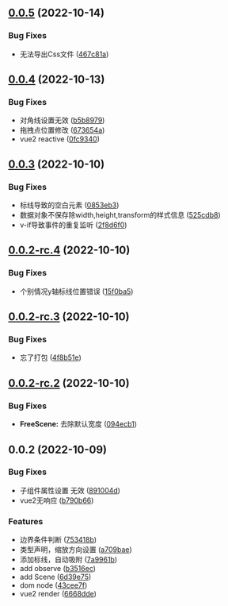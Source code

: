 ## [0.0.5](https://github.com/SepVeneto/free-dom/compare/v0.0.4...v0.0.5) (2022-10-14)


### Bug Fixes

* 无法导出Css文件 ([467c81a](https://github.com/SepVeneto/free-dom/commit/467c81a0f87d5434c0c33a160d11542e7e6d45f8))



## [0.0.4](https://github.com/SepVeneto/free-dom/compare/v0.0.3...v0.0.4) (2022-10-13)


### Bug Fixes

* 对角线设置无效 ([b5b8979](https://github.com/SepVeneto/free-dom/commit/b5b89796487179538cb976872ded1ef0130d9f88))
* 拖拽点位置修改 ([673654a](https://github.com/SepVeneto/free-dom/commit/673654ac87580adbf0b0ed10cb9d44ab75864be7))
* vue2 reactive ([0fc9340](https://github.com/SepVeneto/free-dom/commit/0fc93406fd4697632ab7ebce32ffca42b8c85d65))



## [0.0.3](https://github.com/SepVeneto/free-dom/compare/v0.0.2-rc.4...v0.0.3) (2022-10-10)


### Bug Fixes

* 标线导致的空白元素 ([0853eb3](https://github.com/SepVeneto/free-dom/commit/0853eb3baab07df358bb9639a662e93f46581783))
* 数据对象不保存除width,height,transform的样式信息 ([525cdb8](https://github.com/SepVeneto/free-dom/commit/525cdb8120d2fac4374d03dee4d703f33c74ffb2))
* v-if导致事件的重复监听 ([2f8d6f0](https://github.com/SepVeneto/free-dom/commit/2f8d6f07d11be66d455513b869c28f3f99777c66))



## [0.0.2-rc.4](https://github.com/SepVeneto/free-dom/compare/v0.0.2-rc.3...v0.0.2-rc.4) (2022-10-10)


### Bug Fixes

* 个别情况y轴标线位置错误 ([15f0ba5](https://github.com/SepVeneto/free-dom/commit/15f0ba5ab9a1d16feb3fe6dbe639f351b65b6e8d))



## [0.0.2-rc.3](https://github.com/SepVeneto/free-dom/compare/v0.0.2-rc.2...v0.0.2-rc.3) (2022-10-10)


### Bug Fixes

* 忘了打包 ([4f8b51e](https://github.com/SepVeneto/free-dom/commit/4f8b51e32b5e66ad08cdf4d1e2571db94628a3f7))



## [0.0.2-rc.2](https://github.com/SepVeneto/free-dom/compare/v0.0.2...v0.0.2-rc.2) (2022-10-10)


### Bug Fixes

* **FreeScene:** 去除默认宽度 ([094ecb1](https://github.com/SepVeneto/free-dom/commit/094ecb195ccef8daf6b54ff68fd131bb745edefa))



## 0.0.2 (2022-10-09)


### Bug Fixes

* 子组件属性设置 无效 ([891004d](https://github.com/SepVeneto/free-dom/commit/891004d9636840f84ebe165fcbc4385fed84e68a))
* vue2无响应 ([b790b66](https://github.com/SepVeneto/free-dom/commit/b790b66a201a054ec2db4c7f17ce950984696ea4))


### Features

* 边界条件判断 ([753418b](https://github.com/SepVeneto/free-dom/commit/753418b4c3f0f890565dd5ecd00ba745c543354c))
* 类型声明，缩放方向设置 ([a709bae](https://github.com/SepVeneto/free-dom/commit/a709bae3e95a0d2cc6f2a5be2900cfcf2b583d2c))
* 添加标线，自动吸附 ([7a9961b](https://github.com/SepVeneto/free-dom/commit/7a9961b2fb9567235e5b02103114cb95a4661689))
* add observe ([b3516ec](https://github.com/SepVeneto/free-dom/commit/b3516ecdc72c78bde553857ce5ea9ff3d4cfff2a))
* add Scene ([6d39e75](https://github.com/SepVeneto/free-dom/commit/6d39e7543c6729291d7c6e9eee2ac51ab33d34f9))
* dom node ([43cee7f](https://github.com/SepVeneto/free-dom/commit/43cee7f84053f513c8f5320c78d28465ea47846b))
* vue2 render ([6668dde](https://github.com/SepVeneto/free-dom/commit/6668dde0b3e6f2c75b01df1d88f803a922b0a99e))



